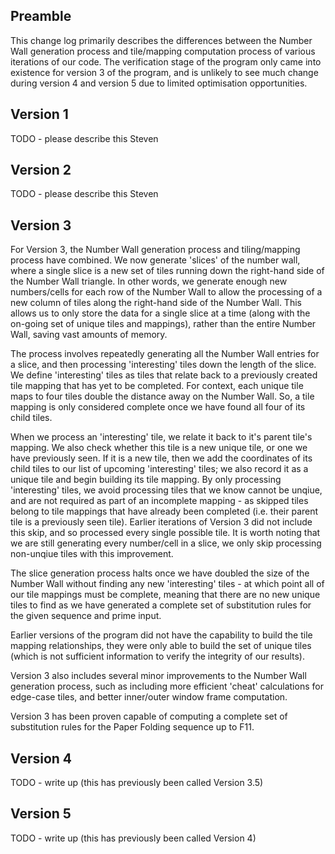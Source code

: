 ## Preamble
This change log primarily describes the differences between the Number Wall generation process and tile/mapping computation process of various iterations of our code. The verification stage of the program only came into existence for version 3 of the program, and is unlikely to see much change during version 4 and version 5 due to limited optimisation opportunities.

## Version 1
TODO - please describe this Steven

## Version 2
TODO - please describe this Steven

## Version 3
For Version 3, the Number Wall generation process and tiling/mapping process have combined. We now generate 'slices' of the number wall, where a single slice is a new set of tiles running down the right-hand side of the Number Wall triangle. In other words, we generate enough new numbers/cells for each row of the Number Wall to allow the processing of a new column of tiles along the right-hand side of the Number Wall. This allows us to only store the data for a single slice at a time (along with the on-going set of unique tiles and mappings), rather than the entire Number Wall, saving vast amounts of memory.

The process involves repeatedly generating all the Number Wall entries for a slice, and then processing 'interesting' tiles down the length of the slice. We define 'interesting' tiles as tiles that relate back to a previously created tile mapping that has yet to be completed. For context, each unique tile maps to four tiles double the distance away on the Number Wall. So, a tile mapping is only considered complete once we have found all four of its child tiles.

When we process an 'interesting' tile, we relate it back to it's parent tile's mapping. We also check whether this tile is a new unique tile, or one we have previously seen. If it is a new tile, then we add the coordinates of its child tiles to our list of upcoming 'interesting' tiles; we also record it as a unique tile and begin building its tile mapping. By only processing 'interesting' tiles, we avoid processing tiles that we know cannot be unqiue, and are not required as part of an incomplete mapping - as skipped tiles belong to tile mappings that have already been completed (i.e. their parent tile is a previously seen tile). Earlier iterations of Version 3 did not include this skip, and so processed every single possible tile. It is worth noting that we are still generating every number/cell in a slice, we only skip processing non-unqiue tiles with this improvement.

The slice generation process halts once we have doubled the size of the Number Wall without finding any new 'interesting' tiles - at which point all of our tile mappings must be complete, meaning that there are no new unique tiles to find as we have generated a complete set of substitution rules for the given sequence and prime input.

Earlier versions of the program did not have the capability to build the tile mapping relationships, they were only able to build the set of unique tiles (which is not sufficient information to verify the integrity of our results).

Version 3 also includes several minor improvements to the Number Wall generation process, such as including more efficient 'cheat' calculations for edge-case tiles, and better inner/outer window frame computation.

Version 3 has been proven capable of computing a complete set of substitution rules for the Paper Folding sequence up to F11.

## Version 4
TODO - write up (this has previously been called Version 3.5)

## Version 5
TODO - write up (this has previously been called Version 4)